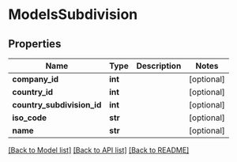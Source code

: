 # ModelsSubdivision

## Properties

Name | Type | Description | Notes
------------ | ------------- | ------------- | -------------
**company_id** | **int** |  | [optional] 
**country_id** | **int** |  | [optional] 
**country_subdivision_id** | **int** |  | [optional] 
**iso_code** | **str** |  | [optional] 
**name** | **str** |  | [optional] 

[[Back to Model list]](../README.md#documentation-for-models) [[Back to API list]](../README.md#documentation-for-api-endpoints) [[Back to README]](../README.md)


